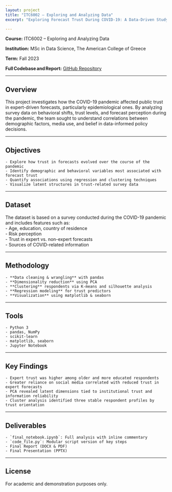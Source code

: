 ```yaml
---
layout: project
title: "ITC6002 – Exploring and Analyzing Data"
excerpt: "Exploring Forecast Trust During COVID-19: A Data-Driven Study"

---
```


  
**Course:** ITC6002 – Exploring and Analyzing Data

**Institution:** MSc in Data Science, The American College of Greece

**Term:** Fall 2023

**Full Codebase and Report:** [GitHub Repository](https://github.com/C-Kapsalis/ITC6002---Exploring-and-Analyzing-Data)

---


## Overview  
This project investigates how the COVID-19 pandemic affected public trust in expert-driven forecasts, particularly epidemiological ones. By analyzing survey data on behavioral shifts, trust levels, and forecast perception during the pandemic, the team sought to understand correlations between demographic factors, media use, and belief in data-informed policy decisions.

---


## Objectives  
	- Explore how trust in forecasts evolved over the course of the pandemic  
	- Identify demographic and behavioral variables most associated with forecast trust  
	- Quantify associations using regression and clustering techniques  
	- Visualize latent structures in trust-related survey data

---


## Dataset  
The dataset is based on a survey conducted during the COVID-19 pandemic and includes features such as:  
	- Age, education, country of residence  
	- Risk perception  
	- Trust in expert vs. non-expert forecasts  
	- Sources of COVID-related information

---


## Methodology  
	- **Data cleaning & wrangling** with pandas  
	- **Dimensionality reduction** using PCA  
	- **Clustering** respondents via K-means and silhouette analysis  
	- **Regression modeling** for trust predictors  
	- **Visualization** using matplotlib & seaborn  

---


## Tools  
	- Python 3  
	- pandas, NumPy  
	- scikit-learn  
	- matplotlib, seaborn  
	- Jupyter Notebook

---


## Key Findings  
	- Expert trust was higher among older and more educated respondents  
	- Greater reliance on social media correlated with reduced trust in expert forecasts  
	- PCA revealed latent dimensions tied to institutional trust and information reliability  
	- Cluster analysis identified three stable respondent profiles by trust orientation

---


## Deliverables  
	- `final_notebook.ipynb`: Full analysis with inline commentary  
	- `code_file.py`: Modular script version of key steps  
	- Final Report (DOCX & PDF)  
	- Final Presentation (PPTX)

---


## License  
For academic and demonstration purposes only.